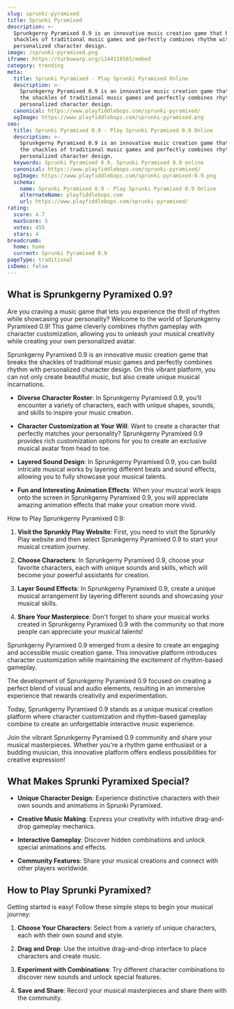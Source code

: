 ```yaml
---
slug: sprunki-pyramixed
title: Sprunki Pyramixed
description: >-
  Sprunkgerny Pyramixed 0.9 is an innovative music creation game that breaks the
  shackles of traditional music games and perfectly combines rhythm with
  personalized character design.
image: /sprunki-pyramixed.png
iframe: https://turbowarp.org/1144118565/embed
category: trending
meta:
  title: Sprunki Pyramixed - Play Sprunki Pyramixed Online
  description: >-
    Sprunkgerny Pyramixed 0.9 is an innovative music creation game that breaks
    the shackles of traditional music games and perfectly combines rhythm with
    personalized character design.
  canonical: https://www.playfiddlebops.com/sprunki-pyramixed/
  ogImage: https://www.playfiddlebops.com/sprunki-pyramixed.png
seo:
  title: Sprunki Pyramixed 0.9 - Play Sprunki Pyramixed 0.9 Online
  description: >-
    Sprunkgerny Pyramixed 0.9 is an innovative music creation game that breaks
    the shackles of traditional music games and perfectly combines rhythm with
    personalized character design.
  keywords: Sprunki Pyramixed 0.9, Sprunki Pyramixed 0.9 online
  canonical: https://www.playfiddlebops.com/sprunki-pyramixed/
  ogImage: https://www.playfiddlebops.com/sprunki-pyramixed-0.9.png
  schema:
    name: Sprunki Pyramixed 0.9 - Play Sprunki Pyramixed 0.9 Online
    alternateName: playfiddlebops.com
    url: https://www.playfiddlebops.com/sprunki-pyramixed/
rating:
  score: 4.7
  maxScore: 5
  votes: 455
  stars: 4
breadcrumb:
  home: home
  current: Sprunki Pyramixed 0.9
pageType: traditional
isDemo: false
---
```


## What is Sprunkgerny Pyramixed 0.9?

Are you craving a music game that lets you experience the thrill of rhythm while showcasing your personality? Welcome to the world of Sprunkgerny Pyramixed 0.9! This game cleverly combines rhythm gameplay with character customization, allowing you to unleash your musical creativity while creating your own personalized avatar.

Sprunkgerny Pyramixed 0.9 is an innovative music creation game that breaks the shackles of traditional music games and perfectly combines rhythm with personalized character design. On this vibrant platform, you can not only create beautiful music, but also create unique musical incarnations.

- **Diverse Character Roster**: In Sprunkgerny Pyramixed 0.9, you'll encounter a variety of characters, each with unique shapes, sounds, and skills to inspire your music creation.

- **Character Customization at Your Will**: Want to create a character that perfectly matches your personality? Sprunkgerny Pyramixed 0.9 provides rich customization options for you to create an exclusive musical avatar from head to toe.

- **Layered Sound Design**: In Sprunkgerny Pyramixed 0.9, you can build intricate musical works by layering different beats and sound effects, allowing you to fully showcase your musical talents.

- **Fun and Interesting Animation Effects**: When your musical work leaps onto the screen in Sprunkgerny Pyramixed 0.9, you will appreciate amazing animation effects that make your creation more vivid.

How to Play Sprunkgerny Pyramixed 0.9:

1. **Visit the Sprunkly Play Website**: First, you need to visit the Sprunkly Play website and then select Sprunkgerny Pyramixed 0.9 to start your musical creation journey.

1. **Choose Characters**: In Sprunkgerny Pyramixed 0.9, choose your favorite characters, each with unique sounds and skills, which will become your powerful assistants for creation.

1. **Layer Sound Effects**: In Sprunkgerny Pyramixed 0.9, create a unique musical arrangement by layering different sounds and showcasing your musical skills.

1. **Share Your Masterpiece**: Don't forget to share your musical works created in Sprunkgerny Pyramixed 0.9 with the community so that more people can appreciate your musical talents!

Sprunkgerny Pyramixed 0.9 emerged from a desire to create an engaging and accessible music creation game. This innovative platform introduces character customization while maintaining the excitement of rhythm-based gameplay.

The development of Sprunkgerny Pyramixed 0.9 focused on creating a perfect blend of visual and audio elements, resulting in an immersive experience that rewards creativity and experimentation.

Today, Sprunkgerny Pyramixed 0.9 stands as a unique musical creation platform where character customization and rhythm-based gameplay combine to create an unforgettable interactive music experience.

Join the vibrant Sprunkgerny Pyramixed 0.9 community and share your musical masterpieces. Whether you're a rhythm game enthusiast or a budding musician, this innovative platform offers endless possibilities for creative expression!

## What Makes Sprunki Pyramixed Special?

- **Unique Character Design**: Experience distinctive characters with their own sounds and animations in Sprunki Pyramixed.

- **Creative Music Making**: Express your creativity with intuitive drag-and-drop gameplay mechanics.

- **Interactive Gameplay**: Discover hidden combinations and unlock special animations and effects.

- **Community Features**: Share your musical creations and connect with other players worldwide.

## How to Play Sprunki Pyramixed?

Getting started is easy! Follow these simple steps to begin your musical journey:

1. **Choose Your Characters**: Select from a variety of unique characters, each with their own sound and style.

1. **Drag and Drop**: Use the intuitive drag-and-drop interface to place characters and create music.

1. **Experiment with Combinations**: Try different character combinations to discover new sounds and unlock special features.

1. **Save and Share**: Record your musical masterpieces and share them with the community.
